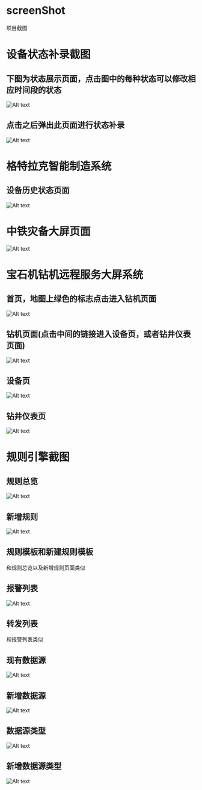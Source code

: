 # screenShot
项目截图

# 设备状态补录截图

## 下图为状态展示页面，点击图中的每种状态可以修改相应时间段的状态<br>
![Alt text](https://github.com/tiantongxue1216/screenShot/raw/master/picture/bulu.jpg)<br>

## 点击之后弹出此页面进行状态补录<br>
![Alt text](https://github.com/tiantongxue1216/screenShot/raw/master/picture/bulu2.jpg)<br>

# 格特拉克智能制造系统<br>

## 设备历史状态页面<br>
![Alt text](https://github.com/tiantongxue1216/screenShot/raw/master/picture/historySta.jpg)<br>

# 中铁灾备大屏页面<br>
![Alt text](https://github.com/tiantongxue1216/screenShot/raw/master/picture/zaibei.jpg)<br>

# 宝石机钻机远程服务大屏系统<br>

## 首页，地图上绿色的标志点击进入钻机页面<br>
![Alt text](https://github.com/tiantongxue1216/screenShot/blob/master/picture/index.jpg)<br>

## 钻机页面(点击中间的链接进入设备页，或者钻井仪表页面)<br>
![Alt text](https://github.com/tiantongxue1216/screenShot/blob/master/picture/1.jpg)<br>

## 设备页<br>
![Alt text](https://github.com/tiantongxue1216/screenShot/blob/master/picture/2.jpg)<br>

## 钻井仪表页<br>
![Alt text](https://github.com/tiantongxue1216/screenShot/blob/master/picture/3.jpg)<br>

# 规则引擎截图

## 规则总览
![Alt text](https://github.com/tiantongxue1216/screenShot/blob/master/picture/rule1.PNG)

## 新增规则
![Alt text](https://github.com/tiantongxue1216/screenShot/blob/master/picture/rule1-1.PNG)

## 规则模板和新建规则模板
和规则总览以及新增规则页面类似

## 报警列表
![Alt text](https://github.com/tiantongxue1216/screenShot/blob/master/picture/rule4.PNG)

## 转发列表
和报警列表类似

## 现有数据源
![Alt text](https://github.com/tiantongxue1216/screenShot/blob/master/picture/rule5.PNG)

## 新增数据源
![Alt text](https://github.com/tiantongxue1216/screenShot/blob/master/picture/rule5-1.PNG)

## 数据源类型
![Alt text](https://github.com/tiantongxue1216/screenShot/blob/master/picture/rule7.PNG)

## 新增数据源类型
![Alt text](https://github.com/tiantongxue1216/screenShot/blob/master/picture/rule7-1.PNG)




